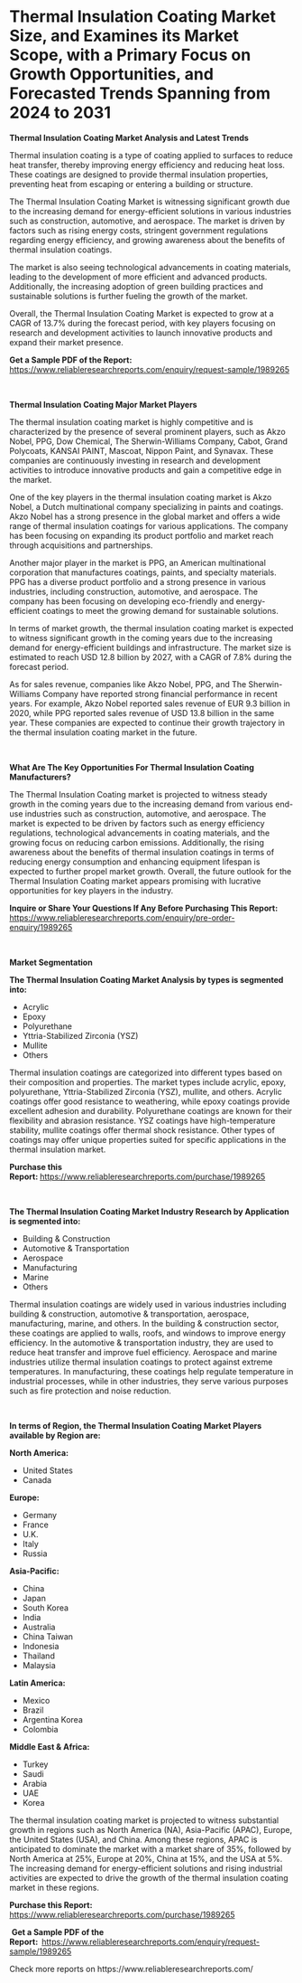 <p><h1>Thermal Insulation Coating Market Size, and Examines its Market Scope, with a Primary Focus on Growth Opportunities, and Forecasted Trends Spanning from 2024 to 2031</h1></p><p><strong>Thermal Insulation Coating Market Analysis and Latest Trends</strong></p>
<p><p>Thermal insulation coating is a type of coating applied to surfaces to reduce heat transfer, thereby improving energy efficiency and reducing heat loss. These coatings are designed to provide thermal insulation properties, preventing heat from escaping or entering a building or structure.</p><p>The Thermal Insulation Coating Market is witnessing significant growth due to the increasing demand for energy-efficient solutions in various industries such as construction, automotive, and aerospace. The market is driven by factors such as rising energy costs, stringent government regulations regarding energy efficiency, and growing awareness about the benefits of thermal insulation coatings.</p><p>The market is also seeing technological advancements in coating materials, leading to the development of more efficient and advanced products. Additionally, the increasing adoption of green building practices and sustainable solutions is further fueling the growth of the market.</p><p>Overall, the Thermal Insulation Coating Market is expected to grow at a CAGR of 13.7% during the forecast period, with key players focusing on research and development activities to launch innovative products and expand their market presence.</p></p>
<p><strong>Get a Sample PDF of the Report:&nbsp;</strong> <a href="https://www.reliableresearchreports.com/enquiry/request-sample/1989265">https://www.reliableresearchreports.com/enquiry/request-sample/1989265</a></p>
<p>&nbsp;</p>
<p><strong>Thermal Insulation Coating Major Market Players</strong></p>
<p><p>The thermal insulation coating market is highly competitive and is characterized by the presence of several prominent players, such as Akzo Nobel, PPG, Dow Chemical, The Sherwin-Williams Company, Cabot, Grand Polycoats, KANSAI PAINT, Mascoat, Nippon Paint, and Synavax. These companies are continuously investing in research and development activities to introduce innovative products and gain a competitive edge in the market.</p><p>One of the key players in the thermal insulation coating market is Akzo Nobel, a Dutch multinational company specializing in paints and coatings. Akzo Nobel has a strong presence in the global market and offers a wide range of thermal insulation coatings for various applications. The company has been focusing on expanding its product portfolio and market reach through acquisitions and partnerships. </p><p>Another major player in the market is PPG, an American multinational corporation that manufactures coatings, paints, and specialty materials. PPG has a diverse product portfolio and a strong presence in various industries, including construction, automotive, and aerospace. The company has been focusing on developing eco-friendly and energy-efficient coatings to meet the growing demand for sustainable solutions. </p><p>In terms of market growth, the thermal insulation coating market is expected to witness significant growth in the coming years due to the increasing demand for energy-efficient buildings and infrastructure. The market size is estimated to reach USD 12.8 billion by 2027, with a CAGR of 7.8% during the forecast period. </p><p>As for sales revenue, companies like Akzo Nobel, PPG, and The Sherwin-Williams Company have reported strong financial performance in recent years. For example, Akzo Nobel reported sales revenue of EUR 9.3 billion in 2020, while PPG reported sales revenue of USD 13.8 billion in the same year. These companies are expected to continue their growth trajectory in the thermal insulation coating market in the future.</p></p>
<p>&nbsp;</p>
<p><strong>What Are The Key Opportunities For Thermal Insulation Coating Manufacturers?</strong></p>
<p><p>The Thermal Insulation Coating market is projected to witness steady growth in the coming years due to the increasing demand from various end-use industries such as construction, automotive, and aerospace. The market is expected to be driven by factors such as energy efficiency regulations, technological advancements in coating materials, and the growing focus on reducing carbon emissions. Additionally, the rising awareness about the benefits of thermal insulation coatings in terms of reducing energy consumption and enhancing equipment lifespan is expected to further propel market growth. Overall, the future outlook for the Thermal Insulation Coating market appears promising with lucrative opportunities for key players in the industry.</p></p>
<p><strong>Inquire or Share Your Questions If Any Before Purchasing This Report:</strong> <a href="https://www.reliableresearchreports.com/enquiry/pre-order-enquiry/1989265">https://www.reliableresearchreports.com/enquiry/pre-order-enquiry/1989265</a></p>
<p>&nbsp;</p>
<p><strong>Market Segmentation</strong></p>
<p><strong>The Thermal Insulation Coating Market Analysis by types is segmented into:</strong></p>
<p><ul><li>Acrylic</li><li>Epoxy</li><li>Polyurethane</li><li>Yttria-Stabilized Zirconia (YSZ)</li><li>Mullite</li><li>Others</li></ul></p>
<p><p>Thermal insulation coatings are categorized into different types based on their composition and properties. The market types include acrylic, epoxy, polyurethane, Yttria-Stabilized Zirconia (YSZ), mullite, and others. Acrylic coatings offer good resistance to weathering, while epoxy coatings provide excellent adhesion and durability. Polyurethane coatings are known for their flexibility and abrasion resistance. YSZ coatings have high-temperature stability, mullite coatings offer thermal shock resistance. Other types of coatings may offer unique properties suited for specific applications in the thermal insulation market.</p></p>
<p><strong>Purchase this Report:&nbsp;</strong><a href="https://www.reliableresearchreports.com/purchase/1989265">https://www.reliableresearchreports.com/purchase/1989265</a></p>
<p>&nbsp;</p>
<p><strong>The Thermal Insulation Coating Market Industry Research by Application is segmented into:</strong></p>
<p><ul><li>Building & Construction</li><li>Automotive & Transportation</li><li>Aerospace</li><li>Manufacturing</li><li>Marine</li><li>Others</li></ul></p>
<p><p>Thermal insulation coatings are widely used in various industries including building & construction, automotive & transportation, aerospace, manufacturing, marine, and others. In the building & construction sector, these coatings are applied to walls, roofs, and windows to improve energy efficiency. In the automotive & transportation industry, they are used to reduce heat transfer and improve fuel efficiency. Aerospace and marine industries utilize thermal insulation coatings to protect against extreme temperatures. In manufacturing, these coatings help regulate temperature in industrial processes, while in other industries, they serve various purposes such as fire protection and noise reduction.</p></p>
<p>&nbsp;</p>
<p><strong>In terms of Region, the Thermal Insulation Coating Market Players available by Region are:</strong></p>
<p>
    <p> <strong> North America: </strong>
        <ul>
            <li>United States</li>
            <li>Canada</li>
        </ul>
        </p> 
    <p> <strong> Europe: </strong>
        <ul>
            <li>Germany</li>
            <li>France</li>
            <li>U.K.</li>
            <li>Italy</li>
            <li>Russia</li>
        </ul>
        </p> 
    <p> <strong> Asia-Pacific: </strong>
        <ul>
            <li>China</li>
            <li>Japan</li>
            <li>South Korea</li>
            <li>India</li>
            <li>Australia</li>
            <li>China Taiwan</li>
            <li>Indonesia</li>
            <li>Thailand</li>
            <li>Malaysia</li>
        </ul>
        </p> 
    <p> <strong> Latin America: </strong>
        <ul>
            <li>Mexico</li>
            <li>Brazil</li>
            <li>Argentina Korea</li>
            <li>Colombia</li>
        </ul>
        </p> 
    <p> <strong> Middle East & Africa: </strong>
        <ul>
            <li>Turkey</li>
            <li>Saudi</li>
            <li>Arabia</li>
            <li>UAE</li>
            <li>Korea</li>
        </ul>
    </p>
    </p>
<p><p>The thermal insulation coating market is projected to witness substantial growth in regions such as North America (NA), Asia-Pacific (APAC), Europe, the United States (USA), and China. Among these regions, APAC is anticipated to dominate the market with a market share of 35%, followed by North America at 25%, Europe at 20%, China at 15%, and the USA at 5%. The increasing demand for energy-efficient solutions and rising industrial activities are expected to drive the growth of the thermal insulation coating market in these regions.</p></p>
<p><strong>Purchase this Report: </strong><a href="https://www.reliableresearchreports.com/purchase/1989265">https://www.reliableresearchreports.com/purchase/1989265</a></p>
<p>&nbsp;<strong>Get a Sample PDF of the Report:&nbsp;&nbsp;</strong><a href="https://www.reliableresearchreports.com/enquiry/request-sample/1989265">https://www.reliableresearchreports.com/enquiry/request-sample/1989265</a></p>
<p><strong></strong></p>
<p>Check more reports on https://www.reliableresearchreports.com/</p>